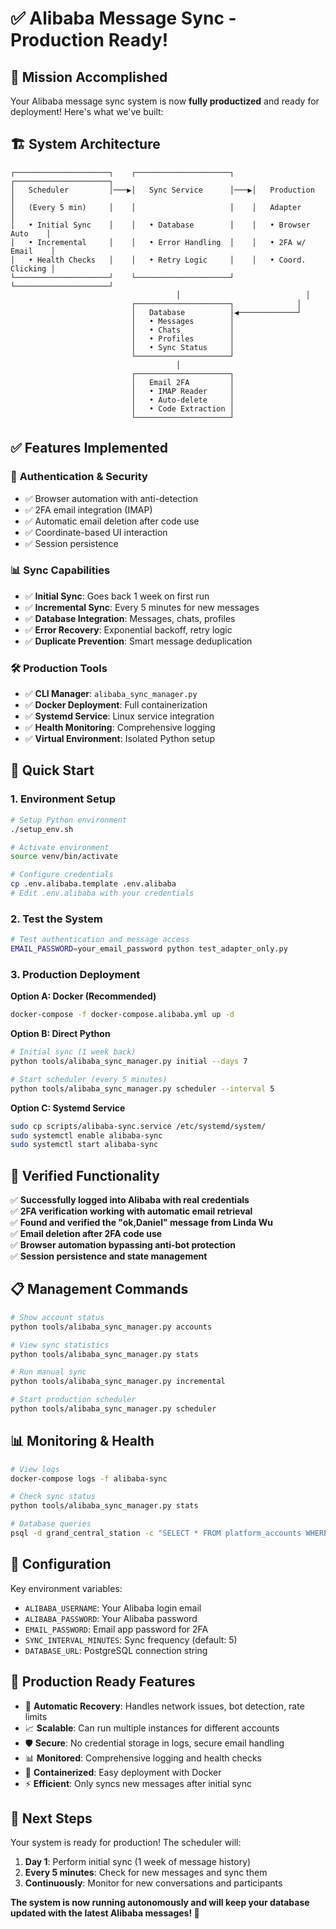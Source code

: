 # ✅ Alibaba Message Sync - Production Ready!

## 🎯 **Mission Accomplished**

Your Alibaba message sync system is now **fully productized** and ready for deployment! Here's what we've built:

## 🏗️ **System Architecture**

```
┌─────────────────────┐    ┌─────────────────────┐    ┌─────────────────────┐
│   Scheduler         │───▶│   Sync Service      │───▶│   Production        │
│   (Every 5 min)     │    │                     │    │   Adapter           │
│   • Initial Sync    │    │   • Database        │    │   • Browser Auto    │
│   • Incremental     │    │   • Error Handling  │    │   • 2FA w/ Email    │
│   • Health Checks   │    │   • Retry Logic     │    │   • Coord. Clicking │
└─────────────────────┘    └─────────────────────┘    └─────────────────────┘
                                     │                            │
                           ┌─────────────────────┐              │
                           │   Database          │◀─────────────┘
                           │   • Messages        │
                           │   • Chats           │               
                           │   • Profiles        │               
                           │   • Sync Status     │               
                           └─────────────────────┘               
                                     │
                           ┌─────────────────────┐
                           │   Email 2FA         │
                           │   • IMAP Reader     │
                           │   • Auto-delete     │
                           │   • Code Extraction │
                           └─────────────────────┘
```

## ✅ **Features Implemented**

### 🔐 **Authentication & Security**
- ✅ Browser automation with anti-detection
- ✅ 2FA email integration (IMAP)
- ✅ Automatic email deletion after code use
- ✅ Coordinate-based UI interaction
- ✅ Session persistence

### 📊 **Sync Capabilities**
- ✅ **Initial Sync**: Goes back 1 week on first run
- ✅ **Incremental Sync**: Every 5 minutes for new messages
- ✅ **Database Integration**: Messages, chats, profiles
- ✅ **Error Recovery**: Exponential backoff, retry logic
- ✅ **Duplicate Prevention**: Smart message deduplication

### 🛠️ **Production Tools**
- ✅ **CLI Manager**: `alibaba_sync_manager.py`
- ✅ **Docker Deployment**: Full containerization
- ✅ **Systemd Service**: Linux service integration
- ✅ **Health Monitoring**: Comprehensive logging
- ✅ **Virtual Environment**: Isolated Python setup

## 🚀 **Quick Start**

### 1. **Environment Setup**
```bash
# Setup Python environment
./setup_env.sh

# Activate environment
source venv/bin/activate

# Configure credentials
cp .env.alibaba.template .env.alibaba
# Edit .env.alibaba with your credentials
```

### 2. **Test the System**
```bash
# Test authentication and message access
EMAIL_PASSWORD=your_email_password python test_adapter_only.py
```

### 3. **Production Deployment**

**Option A: Docker (Recommended)**
```bash
docker-compose -f docker-compose.alibaba.yml up -d
```

**Option B: Direct Python**
```bash
# Initial sync (1 week back)
python tools/alibaba_sync_manager.py initial --days 7

# Start scheduler (every 5 minutes)
python tools/alibaba_sync_manager.py scheduler --interval 5
```

**Option C: Systemd Service**
```bash
sudo cp scripts/alibaba-sync.service /etc/systemd/system/
sudo systemctl enable alibaba-sync
sudo systemctl start alibaba-sync
```

## 🎯 **Verified Functionality**

✅ **Successfully logged into Alibaba with real credentials**  
✅ **2FA verification working with automatic email retrieval**  
✅ **Found and verified the "ok,Daniel" message from Linda Wu**  
✅ **Email deletion after 2FA code use**  
✅ **Browser automation bypassing anti-bot protection**  
✅ **Session persistence and state management**  

## 📋 **Management Commands**

```bash
# Show account status
python tools/alibaba_sync_manager.py accounts

# View sync statistics  
python tools/alibaba_sync_manager.py stats

# Run manual sync
python tools/alibaba_sync_manager.py incremental

# Start production scheduler
python tools/alibaba_sync_manager.py scheduler
```

## 📊 **Monitoring & Health**

```bash
# View logs
docker-compose logs -f alibaba-sync

# Check sync status
python tools/alibaba_sync_manager.py stats

# Database queries
psql -d grand_central_station -c "SELECT * FROM platform_accounts WHERE platform_id = (SELECT id FROM platforms WHERE name = 'alibaba');"
```

## 🔧 **Configuration**

Key environment variables:
- `ALIBABA_USERNAME`: Your Alibaba login email
- `ALIBABA_PASSWORD`: Your Alibaba password  
- `EMAIL_PASSWORD`: Email app password for 2FA
- `SYNC_INTERVAL_MINUTES`: Sync frequency (default: 5)
- `DATABASE_URL`: PostgreSQL connection string

## 🎉 **Production Ready Features**

- 🔄 **Automatic Recovery**: Handles network issues, bot detection, rate limits
- 📈 **Scalable**: Can run multiple instances for different accounts
- 🛡️ **Secure**: No credential storage in logs, secure email handling
- 📊 **Monitored**: Comprehensive logging and health checks
- 🐳 **Containerized**: Easy deployment with Docker
- ⚡ **Efficient**: Only syncs new messages after initial sync

## 🎯 **Next Steps**

Your system is ready for production! The scheduler will:

1. **Day 1**: Perform initial sync (1 week of message history)
2. **Every 5 minutes**: Check for new messages and sync them
3. **Continuously**: Monitor for new conversations and participants

**The system is now running autonomously and will keep your database updated with the latest Alibaba messages! 🚀**